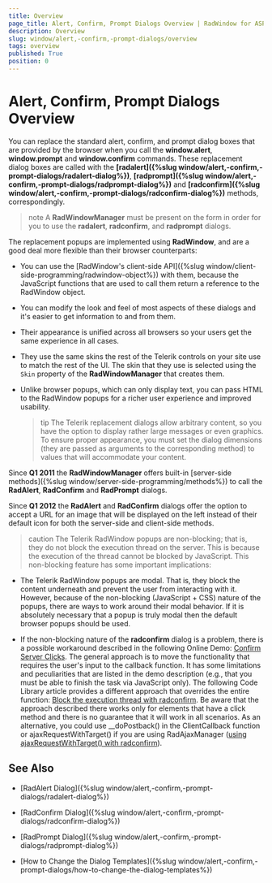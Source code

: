 ```yaml
---
title: Overview
page_title: Alert, Confirm, Prompt Dialogs Overview | RadWindow for ASP.NET AJAX Documentation
description: Overview
slug: window/alert,-confirm,-prompt-dialogs/overview
tags: overview
published: True
position: 0
---
```


# Alert, Confirm, Prompt Dialogs Overview

You can replace the standard alert, confirm, and prompt dialog boxes that are provided by the browser when you call the **window.alert**, **window.prompt** and **window.confirm** commands. These replacement dialog boxes are called with the **[radalert]({%slug window/alert,-confirm,-prompt-dialogs/radalert-dialog%})**, **[radprompt]({%slug window/alert,-confirm,-prompt-dialogs/radprompt-dialog%})** and **[radconfirm]({%slug window/alert,-confirm,-prompt-dialogs/radconfirm-dialog%})** methods, correspondingly. 

>note A **RadWindowManager** must be present on the form in order for you to use the **radalert**, **radconfirm**, and **radprompt** dialogs. 

The replacement popups are implemented using **RadWindow**, and are a good deal more flexible than their browser counterparts:

* You can use the [RadWindow's client-side API]({%slug window/client-side-programming/radwindow-object%}) with them, because the JavaScript functions that are used to call them return a reference to the RadWindow object.

* You can modify the look and feel of most aspects of these dialogs and it's easier to get information to and from them.

* Their appearance is unified across all browsers so your users get the same experience in all cases.

* They use the same skins the rest of the Telerik controls on your site use to match the rest of the UI. The skin that they use is selected using the `Skin` property of the **RadWindowManager** that creates them.

* Unlike browser popups, which can only display text, you can pass HTML to the RadWindow popups for a richer user experience and improved usability.

	>tip The Telerik replacement dialogs allow arbitrary content, so you have the option to display rather large messages or even graphics. To ensure proper appearance, you must set the dialog dimensions (they are passed as arguments to the corresponding method) to values that will accommodate your content.


Since **Q1 2011** the **RadWindowManager** offers built-in [server-side methods]({%slug window/server-side-programming/methods%}) to call the **RadAlert**, **RadConfirm** and **RadPrompt** dialogs.

Since **Q1 2012** the **RadAlert** and **RadConfirm** dialogs offer the option to accept a URL for an image that will be displayed on the left instead of their default icon for both the server-side and client-side methods.



>caution The Telerik RadWindow popups are non-blocking; that is, they do not block the execution thread on the server. This is because the execution of the thread cannot be blocked by JavaScript. This non-blocking feature has some important implications:
>
* The Telerik RadWindow popups are modal. That is, they block the content underneath and prevent the user from interacting with it. However, because of the non-blocking (JavaScript + CSS) nature of the popups, there are ways to work around their modal behavior. If it is absolutely necessary that a popup is truly modal then the default browser popups should be used. 
>
* If the non-blocking nature of the **radconfirm** dialog is a problem, there is a possible workaround described in the following Online Demo: [Confirm Server Clicks](http://demos.telerik.com/aspnet-ajax/window/examples/confirmserverclicks/defaultcs.aspx). The general approach is to move the functionality that requires the user's input to the callback function. It has some limitations and peculiarities that are listed in the demo description (e.g., that you must be able to finish the task via JavaScript only). The following Code Library article provides a different approach that overrides the entire function: [Block the execution thread with radconfirm](http://www.telerik.com/community/code-library/aspnet-ajax/window/block-the-execution-thread-with-radconfirm.aspx). Be aware that the approach described there works only for elements that have a click method and there is no guarantee that it will work in all scenarios. As an alternative, you could use __doPostback() in the ClientCallback function or ajaxRequestWithTarget() if you are using RadAjaxManager ([using ajaxRequestWithTarget() with radconfirm](http://www.telerik.com/community/code-library/aspnet-ajax/window/block-the-execution-thread-with-radconfirm.aspx#1242035)).




## See Also

 * [RadAlert Dialog]({%slug window/alert,-confirm,-prompt-dialogs/radalert-dialog%})

 * [RadConfirm Dialog]({%slug window/alert,-confirm,-prompt-dialogs/radconfirm-dialog%})

 * [RadPrompt Dialog]({%slug window/alert,-confirm,-prompt-dialogs/radprompt-dialog%})

 * [How to Change the Dialog Templates]({%slug window/alert,-confirm,-prompt-dialogs/how-to-change-the-dialog-templates%})
